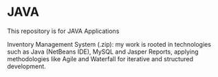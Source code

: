 # JAVA
This repository is for JAVA Applications

Inventory Management System (.zip): my work is rooted in technologies such as Java (NetBeans IDE), MySQL and Jasper Reports, applying methodologies like Agile and Waterfall for iterative and structured development.
